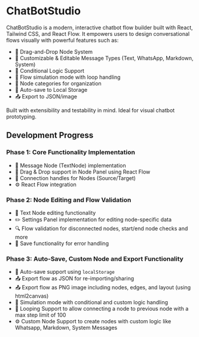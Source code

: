 # ChatBotStudio

ChatBotStudio is a modern, interactive chatbot flow builder built with React, Tailwind CSS, and React Flow.  It empowers users to design conversational flows visually with powerful features such as:

- 🧱 Drag-and-Drop Node System
- 💬 Customizable & Editable Message Types (Text, WhatsApp, Markdown, System)
- 🧠 Conditional Logic Support
- 🔁 Flow simulation mode with loop handling
- 🎨 Node categories for organization
- 💾 Auto-save to Local Storage
- 📤 Export to JSON/image

Built with extensibility and testability in mind. Ideal for visual chatbot prototyping.

## Development Progress

### Phase 1: Core Functionality Implementation

- 💬 Message Node (TextNode) implementation
- 🔗 Drag & Drop support in Node Panel using React Flow
- 🔌 Connection handles for Nodes (Source/Target)
- ⚙️ React Flow integration

### Phase 2: Node Editing and Flow Validation

- 📝 Text Node editing functionality
- ✏️ Settings Panel implementation for editing node-specific data
- 🔍 Flow validation for disconnected nodes, start/end node checks and more
- 💾 Save functionality for error handling

### Phase 3: Auto-Save, Custom Node and Export Functionality

- 💾 Auto-save support using `localStorage`
- 📤 Export flow as JSON for re-importing/sharing
- 📤 Export flow as PNG image including nodes, edges, and layout (using html2canvas)
- 🔌 Simulation mode with conditional and custom logic handling
- 🚦 Looping Support to allow connecting a node to previous node with a max step limit of 100
- ⚙️ Custom Node Support to create nodes with custom logic like Whatsapp, Markdown, System Messages
